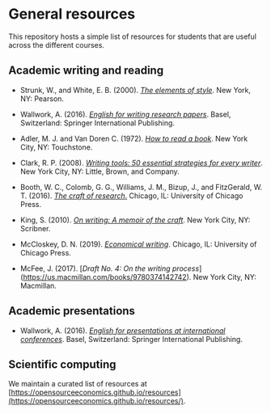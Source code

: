 # General resources

This repository hosts a simple list of resources for students that are useful across the different courses.

## Academic writing and reading

* Strunk, W., and White, E. B. (2000). [*The elements of style*](https://www.pearson.com/us/higher-education/program/Strunk-Elements-of-Style-The-4th-Edition/PGM258483.html). New York, NY: Pearson.

* Wallwork, A. (2016). [*English for writing research papers*](https://www.springer.com/gp/book/9783319260921). Basel, Switzerland:  Springer International Publishing.

* Adler, M. J. and Van Doren C. (1972). [*How to read a book*](http://www.harvard.com/book/how_to_read_a_book_a_touchstone_book/). New York City, NY: Touchstone. 

* Clark, R. P. (2008). [*Writing tools: 50 essential strategies for every writer*](https://www.littlebrown.com/titles/roy-peter-clark/writing-tools/9780316028400/). New York City, NY: Little, Brown, and Company.

* Booth, W. C., Colomb, G. G., Williams, J. M., Bizup, J., and FitzGerald, W. T. (2016). [*The craft of research*.](https://press.uchicago.edu/ucp/books/book/chicago/C/bo23521678.html) Chicago, IL: University of Chicago Press.

* King, S. (2010). [*On writing: A memoir of the craft*](https://www.simonandschuster.com/books/On-Writing/Stephen-King/9781439156810). New York City, NY: Scribner.

* McCloskey, D. N. (2019). [*Economical writing*](https://press.uchicago.edu/ucp/books/book/chicago/E/bo25674588.html). Chicago, IL: University of Chicago Press.

* McFee, J. (2017). [*Draft No. 4: On the writing process*] (https://us.macmillan.com/books/9780374142742). New York City, NY: Macmillan.

## Academic presentations

* Wallwork, A. (2016). [*English for presentations at international conferences*](https://www.springer.com/de/book/9783319263281). Basel, Switzerland: Springer International Publishing. 

## Scientific computing

We maintain a curated list of resources at [https://opensourceeconomics.github.io/resources](https://opensourceeconomics.github.io/resources/).
